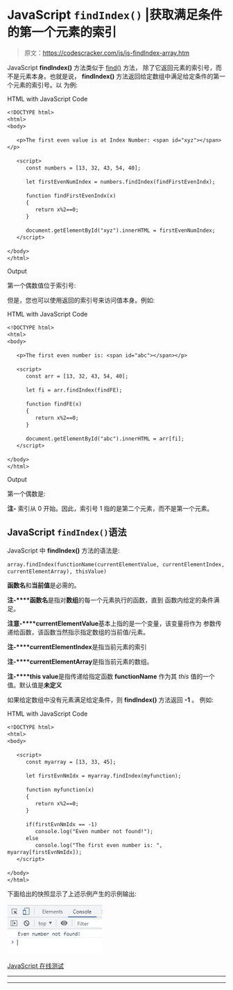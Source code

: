 # JavaScript `findIndex()` |获取满足条件的第一个元素的索引

> 原文：<https://codescracker.com/js/js-findIndex-array.htm>

JavaScript **findIndex()** 方法类似于 [find()](/js/js-find-array.htm) 方法， 除了它返回元素的索引号，而不是元素本身。也就是说， **findIndex()** 方法返回给定数组中满足给定条件的第一个元素的索引号。以 为例:

HTML with JavaScript Code

```
<!DOCTYPE html>
<html>
<body>

   <p>The first even value is at Index Number: <span id="xyz"></span></p>

   <script>
      const numbers = [13, 32, 43, 54, 40];

      let firstEvenNumIndex = numbers.findIndex(findFirstEvenIndx);

      function findFirstEvenIndx(x)
      {
         return x%2==0;
      }

      document.getElementById("xyz").innerHTML = firstEvenNumIndex;
   </script>

</body>
</html>
```

Output

第一个偶数值位于索引号:

但是，您也可以使用返回的索引号来访问值本身。例如:

HTML with JavaScript Code

```
<!DOCTYPE html>
<html>
<body>

   <p>The first even number is: <span id="abc"></span></p>

   <script>
      const arr = [13, 32, 43, 54, 40];

      let fi = arr.findIndex(findFE);

      function findFE(x)
      {
         return x%2==0;
      }

      document.getElementById("abc").innerHTML = arr[fi];
   </script>

</body>
</html>
```

Output

第一个偶数是:

**注-** 索引从 0 开始。因此，索引号 1 指的是第二个元素，而不是第一个元素。

## JavaScript `findIndex()`语法

JavaScript 中 **findIndex()** 方法的语法是:

```
array.findIndex(functionName(currentElementValue, currentElementIndex, currentElementArray), thisValue)
```

**函数名**和**当前值**是必需的。

**注-****函数名**是指对**数组**的每一个元素执行的函数，直到 函数内给定的条件满足。

**注意-****currentElementValue**基本上指的是一个变量，该变量将作为 参数传递给函数，该函数当然指示指定数组的当前值/元素。

**注-****currentElementIndex**是指当前元素的索引

**注-****currentElementArray**是指当前元素的数组。

**注-****this value**是指传递给指定函数 **functionName** 作为其 *this* 值的一个值。默认值是**未定义**

如果给定数组中没有元素满足给定条件，则 **findIndex()** 方法返回 **-1** 。 例如:

HTML with JavaScript Code

```
<!DOCTYPE html>
<html>
<body>

   <script>
      const myarray = [13, 33, 45];

      let firstEvnNmIdx = myarray.findIndex(myfunction);

      function myfunction(x)
      {
         return x%2==0;
      }

      if(firstEvnNmIdx == -1)
         console.log("Even number not found!");
      else
         console.log("The first even number is: ", myarray[firstEvnNmIdx]);
   </script>

</body>
</html>
```

下面给出的快照显示了上述示例产生的示例输出:

![javascript findindex array](img/973b3e98ed4724a3085d438bd7a3208e.png)

[JavaScript 在线测试](/exam/showtest.php?subid=6)

* * *

* * *